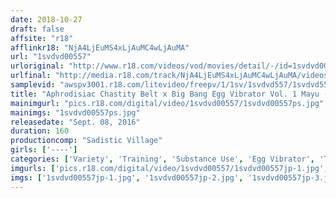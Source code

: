 ```yaml
---
date: 2018-10-27
draft: false
affsite: "r18"
afflinkr18: "NjA4LjEuMS4xLjAuMC4wLjAuMA"
url: "1svdvd00557"
urloriginal: "http://www.r18.com/videos/vod/movies/detail/-/id=1svdvd00557"
urlfinal: "http://media.r18.com/track/NjA4LjEuMS4xLjAuMC4wLjAuMA/videos/vod/movies/detail/-/id=1svdvd00557"
samplevid: "awspv3001.r18.com/litevideo/freepv/1/1sv/1svdvd557/1svdvd557_dmb_w.mp4"
title: "Aphrodisiac Chastity Belt x Big Bang Egg Vibrator Vol. 1 Mayu (23) Occupation: Childcare Worker"
mainimgurl: "pics.r18.com/digital/video/1svdvd00557/1svdvd00557ps.jpg"
mainimgs: "1svdvd00557ps.jpg"
releasedate: "Sept. 08, 2016"
duration: 160
productioncomp: "Sadistic Village"
girls: ['----']
categories: ['Variety', 'Training', 'Substance Use', 'Egg Vibrator', 'Threesome / Foursome', 'Hi-Def']
imgurls: ['pics.r18.com/digital/video/1svdvd00557/1svdvd00557jp-1.jpg', 'pics.r18.com/digital/video/1svdvd00557/1svdvd00557jp-2.jpg', 'pics.r18.com/digital/video/1svdvd00557/1svdvd00557jp-3.jpg', 'pics.r18.com/digital/video/1svdvd00557/1svdvd00557jp-4.jpg', 'pics.r18.com/digital/video/1svdvd00557/1svdvd00557jp-5.jpg', 'pics.r18.com/digital/video/1svdvd00557/1svdvd00557jp-6.jpg', 'pics.r18.com/digital/video/1svdvd00557/1svdvd00557jp-7.jpg', 'pics.r18.com/digital/video/1svdvd00557/1svdvd00557jp-8.jpg', 'pics.r18.com/digital/video/1svdvd00557/1svdvd00557jp-9.jpg', 'pics.r18.com/digital/video/1svdvd00557/1svdvd00557jp-10.jpg', 'pics.r18.com/digital/video/1svdvd00557/1svdvd00557jp-11.jpg', 'pics.r18.com/digital/video/1svdvd00557/1svdvd00557jp-12.jpg', 'pics.r18.com/digital/video/1svdvd00557/1svdvd00557jp-13.jpg', 'pics.r18.com/digital/video/1svdvd00557/1svdvd00557jp-14.jpg', 'pics.r18.com/digital/video/1svdvd00557/1svdvd00557jp-15.jpg', 'pics.r18.com/digital/video/1svdvd00557/1svdvd00557jp-16.jpg', 'pics.r18.com/digital/video/1svdvd00557/1svdvd00557jp-17.jpg', 'pics.r18.com/digital/video/1svdvd00557/1svdvd00557jp-18.jpg', 'pics.r18.com/digital/video/1svdvd00557/1svdvd00557jp-19.jpg', 'pics.r18.com/digital/video/1svdvd00557/1svdvd00557jp-20.jpg']
imgs: ['1svdvd00557jp-1.jpg', '1svdvd00557jp-2.jpg', '1svdvd00557jp-3.jpg', '1svdvd00557jp-4.jpg', '1svdvd00557jp-5.jpg', '1svdvd00557jp-6.jpg', '1svdvd00557jp-7.jpg', '1svdvd00557jp-8.jpg', '1svdvd00557jp-9.jpg', '1svdvd00557jp-10.jpg', '1svdvd00557jp-11.jpg', '1svdvd00557jp-12.jpg', '1svdvd00557jp-13.jpg', '1svdvd00557jp-14.jpg', '1svdvd00557jp-15.jpg', '1svdvd00557jp-16.jpg', '1svdvd00557jp-17.jpg', '1svdvd00557jp-18.jpg', '1svdvd00557jp-19.jpg', '1svdvd00557jp-20.jpg']
---
```

